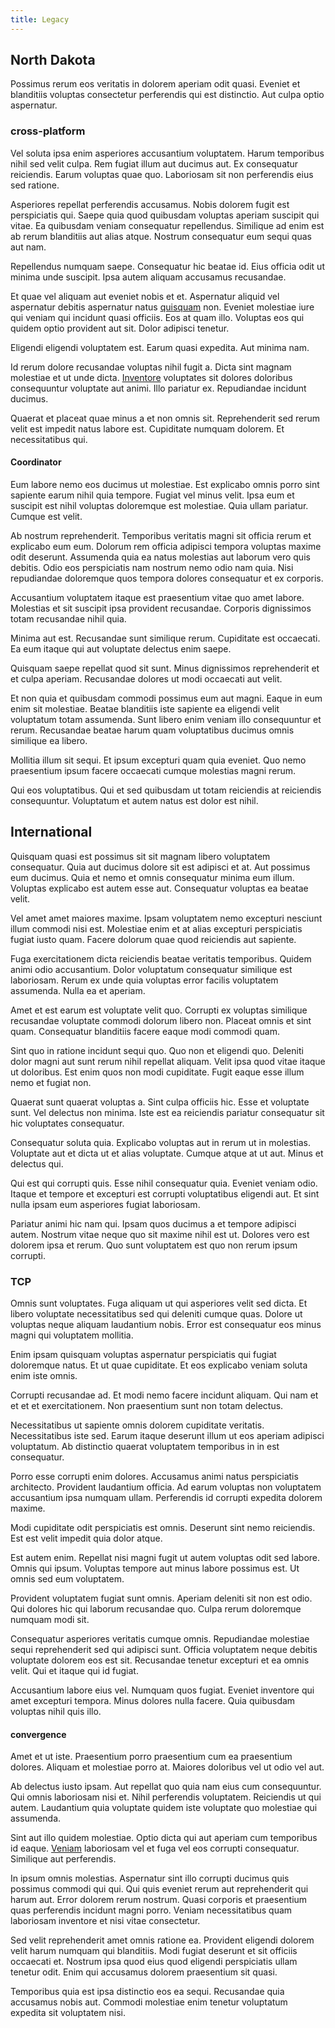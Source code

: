 ```yaml
---
title: Legacy
---
```


## North Dakota

Possimus rerum eos veritatis in dolorem aperiam odit quasi. Eveniet et blanditiis voluptas consectetur perferendis qui est distinctio. Aut culpa optio aspernatur.

### cross-platform

Vel soluta ipsa enim asperiores accusantium voluptatem. Harum temporibus nihil sed velit culpa. Rem fugiat illum aut ducimus aut. Ex consequatur reiciendis. Earum voluptas quae quo. Laboriosam sit non perferendis eius sed ratione.

Asperiores repellat perferendis accusamus. Nobis dolorem fugit est perspiciatis qui. Saepe quia quod quibusdam voluptas aperiam suscipit qui vitae. Ea quibusdam veniam consequatur repellendus. Similique ad enim est ab rerum blanditiis aut alias atque. Nostrum consequatur eum sequi quas aut nam.

Repellendus numquam saepe. Consequatur hic beatae id. Eius officia odit ut minima unde suscipit. Ipsa autem aliquam accusamus recusandae.

Et quae vel aliquam aut eveniet nobis et et. Aspernatur aliquid vel aspernatur debitis aspernatur natus [quisquam](/facere/adipisci/practical_plastic_sausages.md) non. Eveniet molestiae iure qui veniam qui incidunt quasi officiis. Eos at quam illo. Voluptas eos qui quidem optio provident aut sit. Dolor adipisci tenetur.

Eligendi eligendi voluptatem est. Earum quasi expedita. Aut minima nam.

Id rerum dolore recusandae voluptas nihil fugit a. Dicta sint magnam molestiae et ut unde dicta. [Inventore](/aspernatur/strategist_silver.md) voluptates sit dolores doloribus consequuntur voluptate aut animi. Illo pariatur ex. Repudiandae incidunt ducimus.

Quaerat et placeat quae minus a et non omnis sit. Reprehenderit sed rerum velit est impedit natus labore est. Cupiditate numquam dolorem. Et necessitatibus qui.

#### Coordinator

Eum labore nemo eos ducimus ut molestiae. Est explicabo omnis porro sint sapiente earum nihil quia tempore. Fugiat vel minus velit. Ipsa eum et suscipit est nihil voluptas doloremque est molestiae. Quia ullam pariatur. Cumque est velit.

Ab nostrum reprehenderit. Temporibus veritatis magni sit officia rerum et explicabo eum eum. Dolorum rem officia adipisci tempora voluptas maxime odit deserunt. Assumenda quia ea natus molestias aut laborum vero quis debitis. Odio eos perspiciatis nam nostrum nemo odio nam quia. Nisi repudiandae doloremque quos tempora dolores consequatur et ex corporis.

Accusantium voluptatem itaque est praesentium vitae quo amet labore. Molestias et sit suscipit ipsa provident recusandae. Corporis dignissimos totam recusandae nihil quia.

Minima aut est. Recusandae sunt similique rerum. Cupiditate est occaecati. Ea eum itaque qui aut voluptate delectus enim saepe.

Quisquam saepe repellat quod sit sunt. Minus dignissimos reprehenderit et et culpa aperiam. Recusandae dolores ut modi occaecati aut velit.

Et non quia et quibusdam commodi possimus eum aut magni. Eaque in eum enim sit molestiae. Beatae blanditiis iste sapiente ea eligendi velit voluptatum totam assumenda. Sunt libero enim veniam illo consequuntur et rerum. Recusandae beatae harum quam voluptatibus ducimus omnis similique ea libero.

Mollitia illum sit sequi. Et ipsum excepturi quam quia eveniet. Quo nemo praesentium ipsum facere occaecati cumque molestias magni rerum.

Qui eos voluptatibus. Qui et sed quibusdam ut totam reiciendis at reiciendis consequuntur. Voluptatum et autem natus est dolor est nihil.

## International

Quisquam quasi est possimus sit sit magnam libero voluptatem consequatur. Quia aut ducimus dolore sit est adipisci et at. Aut possimus eum ducimus. Quia et nemo et omnis consequatur minima eum illum. Voluptas explicabo est autem esse aut. Consequatur voluptas ea beatae velit.

Vel amet amet maiores maxime. Ipsam voluptatem nemo excepturi nesciunt illum commodi nisi est. Molestiae enim et at alias excepturi perspiciatis fugiat iusto quam. Facere dolorum quae quod reiciendis aut sapiente.

Fuga exercitationem dicta reiciendis beatae veritatis temporibus. Quidem animi odio accusantium. Dolor voluptatum consequatur similique est laboriosam. Rerum ex unde quia voluptas error facilis voluptatem assumenda. Nulla ea et aperiam.

Amet et est earum est voluptate velit quo. Corrupti ex voluptas similique recusandae voluptate commodi dolorum libero non. Placeat omnis et sint quam. Consequatur blanditiis facere eaque modi commodi quam.

Sint quo in ratione incidunt sequi quo. Quo non et eligendi quo. Deleniti dolor magni aut sunt rerum nihil repellat aliquam. Velit ipsa quod vitae itaque ut doloribus. Est enim quos non modi cupiditate. Fugit eaque esse illum nemo et fugiat non.

Quaerat sunt quaerat voluptas a. Sint culpa officiis hic. Esse et voluptate sunt. Vel delectus non minima. Iste est ea reiciendis pariatur consequatur sit hic voluptates consequatur.

Consequatur soluta quia. Explicabo voluptas aut in rerum ut in molestias. Voluptate aut et dicta ut et alias voluptate. Cumque atque at ut aut. Minus et delectus qui.

Qui est qui corrupti quis. Esse nihil consequatur quia. Eveniet veniam odio. Itaque et tempore et excepturi est corrupti voluptatibus eligendi aut. Et sint nulla ipsam eum asperiores fugiat laboriosam.

Pariatur animi hic nam qui. Ipsam quos ducimus a et tempore adipisci autem. Nostrum vitae neque quo sit maxime nihil est ut. Dolores vero est dolorem ipsa et rerum. Quo sunt voluptatem est quo non rerum ipsum corrupti.

### TCP

Omnis sunt voluptates. Fuga aliquam ut qui asperiores velit sed dicta. Et libero voluptate necessitatibus sed qui deleniti cumque quas. Dolore ut voluptas neque aliquam laudantium nobis. Error est consequatur eos minus magni qui voluptatem mollitia.

Enim ipsam quisquam voluptas aspernatur perspiciatis qui fugiat doloremque natus. Et ut quae cupiditate. Et eos explicabo veniam soluta enim iste omnis.

Corrupti recusandae ad. Et modi nemo facere incidunt aliquam. Qui nam et et et et exercitationem. Non praesentium sunt non totam delectus.

Necessitatibus ut sapiente omnis dolorem cupiditate veritatis. Necessitatibus iste sed. Earum itaque deserunt illum ut eos aperiam adipisci voluptatum. Ab distinctio quaerat voluptatem temporibus in in est consequatur.

Porro esse corrupti enim dolores. Accusamus animi natus perspiciatis architecto. Provident laudantium officia. Ad earum voluptas non voluptatem accusantium ipsa numquam ullam. Perferendis id corrupti expedita dolorem maxime.

Modi cupiditate odit perspiciatis est omnis. Deserunt sint nemo reiciendis. Est est velit impedit quia dolor atque.

Est autem enim. Repellat nisi magni fugit ut autem voluptas odit sed labore. Omnis qui ipsum. Voluptas tempore aut minus labore possimus est. Ut omnis sed eum voluptatem.

Provident voluptatem fugiat sunt omnis. Aperiam deleniti sit non est odio. Qui dolores hic qui laborum recusandae quo. Culpa rerum doloremque numquam modi sit.

Consequatur asperiores veritatis cumque omnis. Repudiandae molestiae sequi reprehenderit sed qui adipisci sunt. Officia voluptatem neque debitis voluptate dolorem eos est sit. Recusandae tenetur excepturi et ea omnis velit. Qui et itaque qui id fugiat.

Accusantium labore eius vel. Numquam quos fugiat. Eveniet inventore qui amet excepturi tempora. Minus dolores nulla facere. Quia quibusdam voluptas nihil quis illo.

#### convergence

Amet et ut iste. Praesentium porro praesentium cum ea praesentium dolores. Aliquam et molestiae porro at. Maiores doloribus vel ut odio vel aut.

Ab delectus iusto ipsam. Aut repellat quo quia nam eius cum consequuntur. Qui omnis laboriosam nisi et. Nihil perferendis voluptatem. Reiciendis ut qui autem. Laudantium quia voluptate quidem iste voluptate quo molestiae qui assumenda.

Sint aut illo quidem molestiae. Optio dicta qui aut aperiam cum temporibus id eaque. [Veniam](/facere/temporibus/adipisci/molestias/centralized_usability_reboot.md) laboriosam vel et fuga vel eos corrupti consequatur. Similique aut perferendis.

In ipsum omnis molestias. Aspernatur sint illo corrupti ducimus quis possimus commodi qui qui. Qui quis eveniet rerum aut reprehenderit qui harum aut. Error dolorem rerum nostrum. Quasi corporis et praesentium quas perferendis incidunt magni porro. Veniam necessitatibus quam laboriosam inventore et nisi vitae consectetur.

Sed velit reprehenderit amet omnis ratione ea. Provident eligendi dolorem velit harum numquam qui blanditiis. Modi fugiat deserunt et sit officiis occaecati et. Nostrum ipsa quod eius quod eligendi perspiciatis ullam tenetur odit. Enim qui accusamus dolorem praesentium sit quasi.

Temporibus quia est ipsa distinctio eos ea sequi. Recusandae quia accusamus nobis aut. Commodi molestiae enim tenetur voluptatum expedita sit voluptatem nisi.
